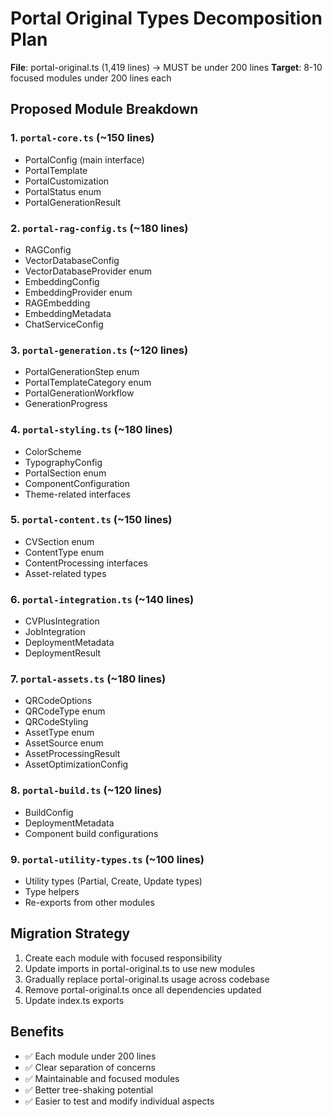 # Portal Original Types Decomposition Plan

**File**: portal-original.ts (1,419 lines) → MUST be under 200 lines
**Target**: 8-10 focused modules under 200 lines each

## Proposed Module Breakdown

### 1. `portal-core.ts` (~150 lines)
- PortalConfig (main interface)
- PortalTemplate
- PortalCustomization
- PortalStatus enum
- PortalGenerationResult

### 2. `portal-rag-config.ts` (~180 lines)
- RAGConfig
- VectorDatabaseConfig
- VectorDatabaseProvider enum
- EmbeddingConfig
- EmbeddingProvider enum
- RAGEmbedding
- EmbeddingMetadata
- ChatServiceConfig

### 3. `portal-generation.ts` (~120 lines)
- PortalGenerationStep enum
- PortalTemplateCategory enum
- PortalGenerationWorkflow
- GenerationProgress

### 4. `portal-styling.ts` (~180 lines)
- ColorScheme
- TypographyConfig
- PortalSection enum
- ComponentConfiguration
- Theme-related interfaces

### 5. `portal-content.ts` (~150 lines)
- CVSection enum
- ContentType enum
- ContentProcessing interfaces
- Asset-related types

### 6. `portal-integration.ts` (~140 lines)
- CVPlusIntegration
- JobIntegration
- DeploymentMetadata
- DeploymentResult

### 7. `portal-assets.ts` (~180 lines)
- QRCodeOptions
- QRCodeType enum
- QRCodeStyling
- AssetType enum
- AssetSource enum
- AssetProcessingResult
- AssetOptimizationConfig

### 8. `portal-build.ts` (~120 lines)
- BuildConfig
- DeploymentMetadata
- Component build configurations

### 9. `portal-utility-types.ts` (~100 lines)
- Utility types (Partial, Create, Update types)
- Type helpers
- Re-exports from other modules

## Migration Strategy

1. Create each module with focused responsibility
2. Update imports in portal-original.ts to use new modules
3. Gradually replace portal-original.ts usage across codebase
4. Remove portal-original.ts once all dependencies updated
5. Update index.ts exports

## Benefits

- ✅ Each module under 200 lines
- ✅ Clear separation of concerns
- ✅ Maintainable and focused modules
- ✅ Better tree-shaking potential
- ✅ Easier to test and modify individual aspects